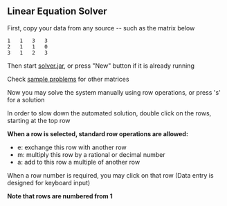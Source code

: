 ## Linear Equation Solver

First, copy your data from any source -- such as the matrix below
````
1	1	3	3
2	1	1	0
3	1	2	3
````
Then start [solver.jar](https://github.com/maeyler/PlainJava/blob/master/linear/solver.jar?raw=true), or press "New" button if it is already running

Check [sample problems](https://github.com/maeyler/PlainJava/blob/master/linear/sample%20problems.xls?raw=true) for other matrices

Now you may solve the system manually using row operations, or press 's' for a solution

In order to slow down the automated solution, double click on the rows, starting at the top row

**When a row is selected, standard row operations are allowed:**
* e: exchange this row with another row
* m: multiply this row by a rational or decimal number
* a: add to this row a multiple of another row

When a row number is required, you may click on that row
(Data entry is designed for keyboard input)

**Note that rows are numbered from 1**
